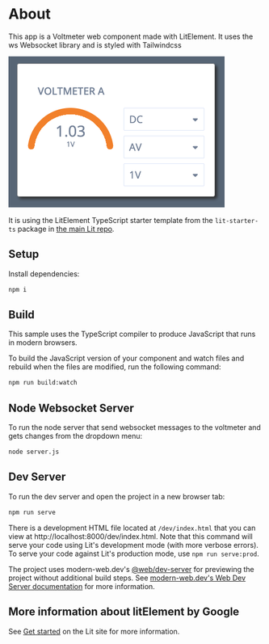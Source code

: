 # About

This app is a Voltmeter web component made with LitElement. It uses the ws Websocket library and is styled with Tailwindcss
   
![image.png](lit-voltmeter.png)
   

It is using the LitElement TypeScript starter template from the `lit-starter-ts` package in [the main Lit
repo](https://github.com/lit/lit).

## Setup

Install dependencies:

```bash
npm i
```

## Build

This sample uses the TypeScript compiler to produce JavaScript that runs in modern browsers.

To build the JavaScript version of your component and watch files and rebuild when the files are modified, run the following command:

```bash
npm run build:watch
```

## Node Websocket Server

To run the node server that send websocket messages to the voltmeter and gets changes from the dropdown menu:

```bash
node server.js
```

## Dev Server

To run the dev server and open the project in a new browser tab:

```bash
npm run serve
```

There is a development HTML file located at `/dev/index.html` that you can view at http://localhost:8000/dev/index.html. Note that this command will serve your code using Lit's development mode (with more verbose errors). To serve your code against Lit's production mode, use `npm run serve:prod`.

The project uses modern-web.dev's [@web/dev-server](https://www.npmjs.com/package/@web/dev-server) for previewing the project without additional build steps. See [modern-web.dev's Web Dev Server documentation](https://modern-web.dev/docs/dev-server/overview/) for more information.


## More information about litElement by Google

See [Get started](https://lit.dev/docs/getting-started/) on the Lit site for more information.
